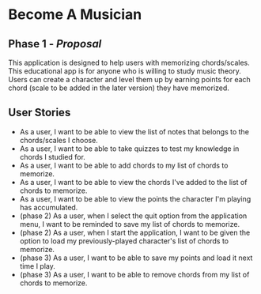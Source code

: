 # Become A Musician

## Phase 1 - *Proposal*

This application is designed to help users with memorizing chords/scales. This educational app is
for anyone who is willing to study music theory. Users can create a character and level them up by earning points for
each chord (scale to be added in the later version) they have memorized.


## User Stories

- As a user, I want to be able to view the list of notes that belongs to the chords/scales I choose.
- As a user, I want to be able to take quizzes to test my knowledge in chords I studied for.
- As a user, I want to be able to add chords to my list of chords to memorize.
- As a user, I want to be able to view the chords I've added to the list of chords to memorize.
- As a user, I want to be able to view the points the character I'm playing has accumulated.
- (phase 2) As a user, when I select the quit option from the application menu, I want to be reminded to save my list of
chords to memorize.
- (phase 2) As a user, when I start the application, I want to be given the option to load my previously-played 
character's list of chords to memorize.
- (phase 3) As a user, I want to be able to save my points and load it next time I play.
- (phase 3) As a user, I want to be able to remove chords from my list of chords to memorize.